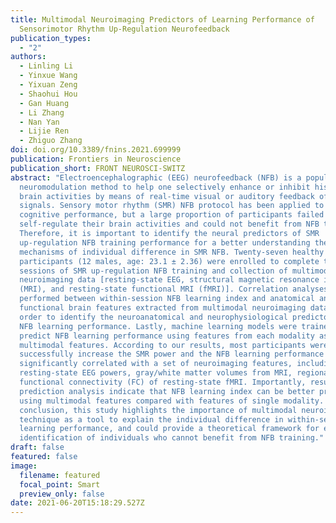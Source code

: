 ```yaml
---
title: Multimodal Neuroimaging Predictors of Learning Performance of
  Sensorimotor Rhythm Up-Regulation Neurofeedback
publication_types:
  - "2"
authors:
  - Linling Li
  - Yinxue Wang
  - Yixuan Zeng
  - Shaohui Hou
  - Gan Huang
  - Li Zhang
  - Nan Yan
  - Lijie Ren
  - Zhiguo Zhang
doi: doi.org/10.3389/fnins.2021.699999
publication: Frontiers in Neuroscience
publication_short: FRONT NEUROSCI-SWITZ
abstract: "Electroencephalographic (EEG) neurofeedback (NFB) is a popular
  neuromodulation method to help one selectively enhance or inhibit his/her
  brain activities by means of real-time visual or auditory feedback of EEG
  signals. Sensory motor rhythm (SMR) NFB protocol has been applied to improve
  cognitive performance, but a large proportion of participants failed to
  self-regulate their brain activities and could not benefit from NFB training.
  Therefore, it is important to identify the neural predictors of SMR
  up-regulation NFB training performance for a better understanding the
  mechanisms of individual difference in SMR NFB. Twenty-seven healthy
  participants (12 males, age: 23.1 ± 2.36) were enrolled to complete three
  sessions of SMR up-regulation NFB training and collection of multimodal
  neuroimaging data [resting-state EEG, structural magnetic resonance imaging
  (MRI), and resting-state functional MRI (fMRI)]. Correlation analyses were
  performed between within-session NFB learning index and anatomical and
  functional brain features extracted from multimodal neuroimaging data, in
  order to identify the neuroanatomical and neurophysiological predictors for
  NFB learning performance. Lastly, machine learning models were trained to
  predict NFB learning performance using features from each modality as well as
  multimodal features. According to our results, most participants were able to
  successfully increase the SMR power and the NFB learning performance was
  significantly correlated with a set of neuroimaging features, including
  resting-state EEG powers, gray/white matter volumes from MRI, regional and
  functional connectivity (FC) of resting-state fMRI. Importantly, results of
  prediction analysis indicate that NFB learning index can be better predicted
  using multimodal features compared with features of single modality. In
  conclusion, this study highlights the importance of multimodal neuroimaging
  technique as a tool to explain the individual difference in within-session NFB
  learning performance, and could provide a theoretical framework for early
  identification of individuals who cannot benefit from NFB training."
draft: false
featured: false
image:
  filename: featured
  focal_point: Smart
  preview_only: false
date: 2021-06-20T15:18:29.527Z
---
```

